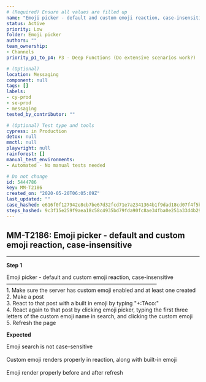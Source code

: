 ```yaml
---
# (Required) Ensure all values are filled up
name: "Emoji picker - default and custom emoji reaction, case-insensitive"
status: Active
priority: Low
folder: Emoji picker
authors: ""
team_ownership:
- Channels
priority_p1_to_p4: P3 - Deep Functions (Do extensive scenarios work?)

# (Optional)
location: Messaging
component: null
tags: []
labels:
- cy-prod
- se-prod
- messaging
tested_by_contributor: ""

# (Optional) Test type and tools
cypress: in Production
detox: null
mmctl: null
playwright: null
rainforest: []
manual_test_environments:
- Automated - No manual tests needed

# Do not change
id: 5444786
key: MM-T2186
created_on: "2020-05-20T06:05:09Z"
last_updated: ""
case_hashed: e616f0f127942e8cb7be67d32fcd71e7a2341364b1f9dad18cd07f4f5bb163fa689f74aa3a552dab7215376fe7422b6f
steps_hashed: 9c3f15e259f9aea18c58c4935bd79fda90fc8ae34fba0e251a33d4b29a0c708fc60b0b2073a398a66eb3063b0cc79525
---
```


<!-- (Auto-generated) Based on frontmatter's "key" and "name" -->

## MM-T2186: Emoji picker - default and custom emoji reaction, case-insensitive

---

**Step 1**

Emoji picker - default and custom emoji reaction, case-insensitive\
————————————————————————————\
1\. Make sure the server has custom emoji enabled and at least one created\
2\. Make a post\
3\. React to that post with a built in emoji by typing "+:TAco:"\
4\. React again to that post by clicking emoji picker, typing the first three letters of the custom emoji name in search, and clicking the custom emoji\
5\. Refresh the page

**Expected**

Emoji search is not case-sensitive\
\
Custom emoji renders properly in reaction, along with built-in emoji\
\
Emoji render properly before and after refresh
